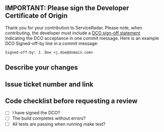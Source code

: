 ## IMPORTANT: Please sign the Developer Certificate of Origin

Thank you for your contribution to ServiceRadar. Please note, when contributing, the developer must include
a [DCO sign-off statement]( https://developercertificate.org/) indicating the DCO acceptance in one commit message. Here
is an example DCO Signed-off-by line in a commit message:

```
Signed-off-by: J. Doe <j.doe@domain.com>
```

## Describe your changes

## Issue ticket number and link

## Code checklist before requesting a review

- [ ] I have signed the DCO?
- [ ] The build completes without errors?
- [ ] All tests are passing when running make test?
